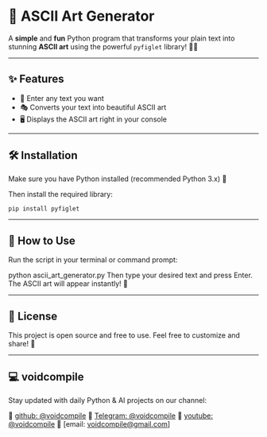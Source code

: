 # 🎨 ASCII Art Generator

A **simple** and **fun** Python program that transforms your plain text into stunning **ASCII art** using the powerful `pyfiglet` library! 🚀✨

---

## ✨ Features

- 📝 Enter any text you want  
- 🎭 Converts your text into beautiful ASCII art  
- 🖥️ Displays the ASCII art right in your console  

---

## 🛠️ Installation

Make sure you have Python installed (recommended Python 3.x) 🐍

Then install the required library:

```bash
pip install pyfiglet
```

---

## 🚀 How to Use
Run the script in your terminal or command prompt:

python ascii_art_generator.py
Then type your desired text and press Enter. The ASCII art will appear instantly! 🎉

---

## 📜 License
This project is open source and free to use. Feel free to customize and share! 💖

---

## 💻 voidcompile
Stay updated with daily Python & AI projects on our channel:

📢 [github: @voidcompile](https://github.com/voidcompile)
📢 [Telegram: @voidcompile](https://t.me/voidcompile)
📢 [youtube: @voidcompile](https://www.youtube.com/@voidcompile)
📢 [email: voidcompile@gmail.com]
